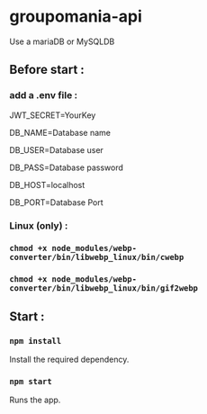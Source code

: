 # groupomania-api

Use a mariaDB or MySQLDB

## Before start :

### add a .env file :

JWT_SECRET=YourKey

DB_NAME=Database name

DB_USER=Database user

DB_PASS=Database password

DB_HOST=localhost

DB_PORT=Database Port

### Linux (only) :

### `chmod +x node_modules/webp-converter/bin/libwebp_linux/bin/cwebp`

### `chmod +x node_modules/webp-converter/bin/libwebp_linux/bin/gif2webp`

## Start :

### `npm install`

Install the required dependency.

### `npm start`

Runs the app.
